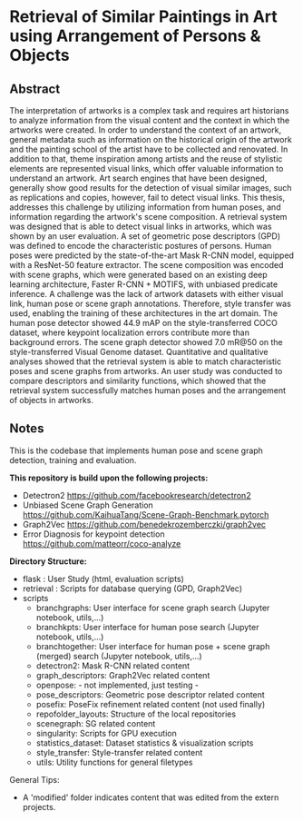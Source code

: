 # Retrieval of Similar Paintings in Art using Arrangement of Persons & Objects

## Abstract
The interpretation of artworks is a complex task and requires art historians to analyze
information from the visual content and the context in which the artworks were created. In
order to understand the context of an artwork, general metadata such as information on the
historical origin of the artwork and the painting school of the artist have to be collected and
renovated. In addition to that, theme inspiration among artists and the reuse of stylistic
elements are represented visual links, which offer valuable information to understand an
artwork. Art search engines that have been designed, generally show good results for the
detection of visual similar images, such as replications and copies, however, fail to detect
visual links.
This thesis, addresses this challenge by utilizing information from human poses, and information
regarding the artwork's scene composition. A retrieval system was designed that
is able to detect visual links in artworks, which was shown by an user evaluation. A set
of geometric pose descriptors (GPD) was defined to encode the characteristic postures of
persons. Human poses were predicted by the state-of-the-art Mask R-CNN model, equipped
with a ResNet-50 feature extractor. The scene composition was encoded with scene graphs,
which were generated based on an existing deep learning architecture, Faster R-CNN +
MOTIFS, with unbiased predicate inference. A challenge was the lack of artwork datasets
with either visual link, human pose or scene graph annotations. Therefore, style transfer
was used, enabling the training of these architectures in the art domain. The human pose
detector showed 44.9 mAP on the style-transferred COCO dataset, where keypoint localization
errors contribute more than background errors. The scene graph detector showed
7.0 mR@50 on the style-transferred Visual Genome dataset. Quantitative and qualitative
analyses showed that the retrieval system is able to match characteristic poses and scene
graphs from artworks. An user study was conducted to compare descriptors and similarity
functions, which showed that the retrieval system successfully matches human poses and
the arrangement of objects in artworks.

## Notes
This is the codebase that implements human pose and scene graph detection, training and evaluation.


**This repository is build upon the following projects:**
- Detectron2 https://github.com/facebookresearch/detectron2
- Unbiased Scene Graph Generation https://github.com/KaihuaTang/Scene-Graph-Benchmark.pytorch
- Graph2Vec https://github.com/benedekrozemberczki/graph2vec
- Error Diagnosis for keypoint detection https://github.com/matteorr/coco-analyze

**Directory Structure:**
- flask : User Study (html, evaluation scripts)
- retrieval : Scripts for database querying (GPD, Graph2Vec) 
- scripts
  - branchgraphs: User interface for scene graph search (Jupyter notebook, utils,...)
  - branchkpts:  User interface for human pose search (Jupyter notebook, utils,...)
  - branchtogether: User interface for human pose + scene graph (merged) search (Jupyter notebook, utils,...)
  - detectron2: Mask R-CNN related content
  - graph_descriptors: Graph2Vec related content
  - openpose: - not implemented, just testing -
  - pose_descriptors: Geometric pose descriptor related content
  - posefix: PoseFix refinement related content (not used finally)
  - repofolder_layouts: Structure of the local repositories
  - scenegraph: SG related content
  - singularity: Scripts for GPU execution
  - statistics_dataset: Dataset statistics & visualization scripts
  - style_transfer: Style-transfer related content
  - utils: Utility functions for general filetypes

General Tips:
- A 'modified' folder indicates content that was edited from the extern projects.





